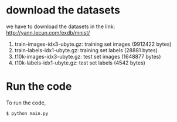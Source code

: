 # download the datasets

we have to download the datasets in the link: http://yann.lecun.com/exdb/mnist/

1. train-images-idx3-ubyte.gz:  training set images (9912422 bytes)
2. train-labels-idx1-ubyte.gz:  training set labels (28881 bytes)
3. t10k-images-idx3-ubyte.gz:   test set images (1648877 bytes)
4. t10k-labels-idx1-ubyte.gz:   test set labels (4542 bytes)


# Run the code
To run the code, 

``` console
$ python main.py
```
